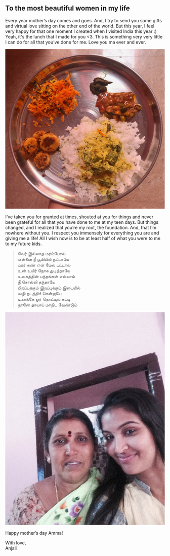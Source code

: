 ## To the most beautiful women in my life

Every year mother’s day comes and goes. And, I try to send you some gifts and virtual love sitting on the other end of the world. But this year, I feel very happy for that one moment I created when I visited India this year :) Yeah, it's the lunch that I made for you <3. This is something very very little I can do for all that you’ve done for me. Love you ma ever and ever.

![](./assets/amma/lunch.JPG)

I’ve taken you for granted at times, shouted at you for things and never been grateful for all that you have done to me at my teen days. But things changed, and I realized that you’re my root, the foundation. And, that I’m nowhere without you. I respect you immensely for everything you are and giving me a life! All I wish now is to be at least half of what you were to me to my future kids.

> வேர் இல்லாத மரம்போல்  
> என்னை நீ பூமியில் நட்டாயே  
> ஊர் கண் என் மேல் பட்டால்  
> உன் உயிர் நோக துடித்தாயே  
> உலகத்தின் பந்தங்கள் எல்லாம்  
> நீ சொல்லி தந்தாயே  
> பிறப்புக்கும் இறப்புக்கும் இடையில்  
> வழி நடத்திச் சென்றாயே  
> உனக்கே ஓர் தொட்டில் கட்டி  
> நானே தாயாய் மாறிட வேண்டும்  


![](./assets/amma/with_amma.JPG)

Happy mother’s day Amma!

With love,   
Anjali